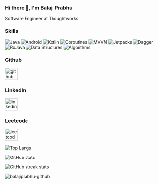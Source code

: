 ### Hi there 👋, I'm Balaji Prabhu
Software Engineer at Thoughtworks

### Skills

![Java](https://img.shields.io/static/v1?label=&message=Java&color=2bbc8a)
![Android](https://img.shields.io/static/v1?label=&message=Android&color=2bbc8a)
![Kotlin](https://img.shields.io/static/v1?label=&message=Kotlin&color=2bbc8a)
![Coroutines](https://img.shields.io/static/v1?label=&message=Coroutines&color=2bbc8a)
![MVVM](https://img.shields.io/static/v1?label=&message=MVVM&color=2bbc8a)
![Jetpacks](https://img.shields.io/static/v1?label=&message=Jetpacks&color=2bbc8a)
![Dagger](https://img.shields.io/static/v1?label=&message=Dagger&color=2bbc8a)
![RxJava](https://img.shields.io/static/v1?label=&message=RxJava&color=2bbc8a)
![Data Structures](https://img.shields.io/static/v1?label=&message=DataStructures&color=2bbc8a)
![Algorithms](https://img.shields.io/static/v1?label=&message=Algorithms&color=2bbc8a)

### Github
[<img src='https://cdn.jsdelivr.net/npm/simple-icons@3.0.1/icons/github.svg' alt='github' height='40'>](https://github.com/balajiprabhu-github)
### LinkedIn
[<img src='https://cdn.jsdelivr.net/npm/simple-icons@3.0.1/icons/linkedin.svg' alt='linkedin' height='40'>](https://www.linkedin.com/in/balajip96/) 
### Leetcode
[<img src='https://cdn.jsdelivr.net/npm/simple-icons@3.0.1/icons/leetcode.svg' alt='leetcode' height='40'>](https://leetcode.com/balajiprabhu-github/)  

[![Top Langs](https://github-readme-stats.vercel.app/api/top-langs/?username=balajiprabhu-github)](https://github.com/anuraghazra/github-readme-stats)

![GitHub stats](https://github-readme-stats.vercel.app/api?username=balajiprabhu-github&show_icons=true) 

![GitHub streak stats](https://github-readme-streak-stats.herokuapp.com/?user=balajiprabhu-github)  

<p align="left"> <img src="https://komarev.com/ghpvc/?username=balajiprabhu-github&label=Profile%20views&color=0e75b6&style=flat" alt="balajiprabhu-github" /> </p>

